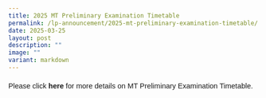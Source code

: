 ```yaml
---
title: 2025 MT Preliminary Examination Timetable
permalink: /lp-announcement/2025-mt-preliminary-examination-timetable/
date: 2025-03-25
layout: post
description: ""
image: ""
variant: markdown
---
```

<p style="font-size:14.5px; line-height:2;margin-top:15px; font-family:sans-serif;">Please click <a href="https://drive.google.com/file/d/1LkwCCYhO9hV7mjA_YeOa-LafgvGfmMGJ/view?usp=sharing" style="font-size:14.5px; line-height:1.5;font-family:sans-serif;font-weight:bold;text-decoration: none;">here</a> for more details on MT Preliminary Examination Timetable. </p>